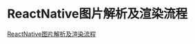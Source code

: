 # ReactNative图片解析及渲染流程


[ReactNative图片解析及渲染流程](https://yanggao1991.github.io/2018/06/03/ReactNative图片解析及渲染流程/)